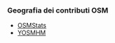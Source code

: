 ---
---
### Geografia dei contributi OSM
- <a href="http://osmstats.neis-one.org" target="_blank">OSMStats</a>
- <a href="http://yosmhm.neis-one.org" target="_blank">YOSMHM</a>
